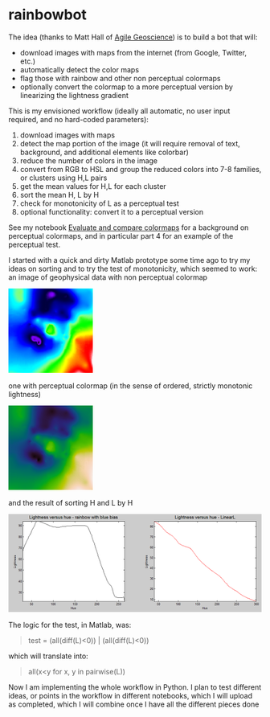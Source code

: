 # rainbowbot

The idea (thanks to Matt Hall of [Agile Geoscience](http://www.agilegeoscience.com/who/)) is to build a bot that will: 
- download images with maps from the internet (from Google, Twitter, etc.)
- automatically detect the color maps
- flag those with rainbow and other non perceptual colormaps
- optionally convert the colormap to a more perceptual version by linearizing the lightness gradient

This is my envisioned workflow (ideally all automatic, no user input required, and no hard-coded parameters):

1. download images with maps
2. detect the map portion of the image (it will require removal of text, background, and additional elements like colorbar)
3. reduce the number of colors in the image
4. convert from RGB to HSL and group the reduced colors into 7-8 families, or clusters using H,L pairs 
5. get the mean values for H,L for each cluster
6. sort the mean H, L by H
7. check for monotonicity of L as a perceptual test
8. optional functionality: convert it to a perceptual version

See my notebook [Evaluate and compare colormaps](https://github.com/seg/tutorials/blob/master/1408_Evaluate_and_compare_colormaps/How_to_evaluate_and_compare_colormaps.ipynb) for a background on perceptual colormaps, and in particular part 4 for an example of the perceptual test.

I started with a quick and dirty Matlab prototype some time ago to try my ideas on sorting and to try the test of monotonicity, which seemed to work:
an image of geophysical data with non perceptual colormap 

![Jet](https://github.com/mycarta/rainbowbot/blob/master/images4README/rainbow_blues_tight.png)

one with perceptual colormap (in the sense of ordered, strictly monotonic lightness)

![LinearL](https://github.com/mycarta/rainbowbot/blob/master/images4README/LinearL_tight.png)

and the result of sorting H and L by H

![sort](https://github.com/mycarta/rainbowbot/blob/master/images4README/H_vs_L_sorted_by_H.PNG)

The logic for the test, in Matlab, was:
> test = (all(diff(L)<0)) | (all(diff(L)<0))

which will translate into:
> all(x<y for x, y in pairwise(L))

Now I am implementing the whole workflow in Python. I plan to test different ideas, or points in the workflow  in different notebooks, which I will upload as completed, which I will combine once I have all the different pieces done
